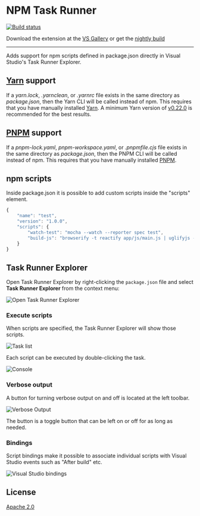 # NPM Task Runner

[![Build status](https://ci.appveyor.com/api/projects/status/2cohf1g6n0ii7imq?svg=true)](https://ci.appveyor.com/project/madskristensen/npmtaskrunner)

Download the extension at the
[VS Gallery](https://visualstudiogallery.msdn.microsoft.com/8f2f2cbc-4da5-43ba-9de2-c9d08ade4941)
or get the
[nightly build](http://vsixgallery.com/extension/d7f89ba3-815c-4feb-89b9-68d1654e2138/)

---------------------------------------------------------

Adds support for npm scripts defined in package.json 
directly in Visual Studio's Task Runner Explorer.

## [Yarn](https://yarnpkg.com/) support
If a *yarn.lock*, *.yarnclean*, or *.yarnrc* file exists in the
same directory as *package.json*, then the Yarn CLI will be
called instead of npm. This requires that you have manually
installed [Yarn](https://yarnpkg.com/). A minimum Yarn version
of [v0.22.0](https://github.com/yarnpkg/yarn/releases/tag/v0.22.0)
is recommended for the best results.

## [PNPM](https://pnpm.io/) support
If a *pnpm-lock.yaml*, *pnpm-workspace.yaml*, or *.pnpmfile.cjs*
file exists in the same directory as *package.json*, then the
PNPM CLI will be called instead of npm. This requires that you
have manually installed [PNPM](https://pnpm.io/installation).

## npm scripts

Inside package.json it is possible to add custom scripts inside
the "scripts" element.

```js
{
	"name": "test",
	"version": "1.0.0",
	"scripts": {
		"watch-test": "mocha --watch --reporter spec test",
		"build-js": "browserify -t reactify app/js/main.js | uglifyjs -mc > static/bundle.js"
	}
}
```

## Task Runner Explorer
Open Task Runner Explorer by right-clicking the `package.json`
file and select **Task Runner Explorer** from the context menu:

![Open Task Runner Explorer](art/open-trx.png)

### Execute scripts
When scripts are specified, the Task Runner Explorer
will show those scripts.

![Task list](art/task-list.png)

Each script can be executed by double-clicking the task.

![Console](art/console.png)

### Verbose output
A button for turning verbose output on and off is located
at the left toolbar.

![Verbose Output](art/verbose-output.png)

The button is a toggle button that can be left
on or off for as long as needed.

### Bindings
Script bindings make it possible to associate individual scripts
with Visual Studio events such as "After build" etc.

![Visual Studio bindings](art/bindings.png)

## License
[Apache 2.0](LICENSE)
